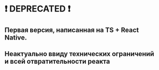 # ❗ DEPRECATED ❗
## Первая версия, написанная на TS + React Native. 
## Неактуально ввиду технических ограничений и всей отвратительности реакта
